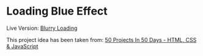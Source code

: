 # Loading Blue Effect

Live Version: [Blurry Loading](https://loading-blur-effect.vercel.app/)

This project idea has been taken from: [50 Projects In 50 Days - HTML, CSS & JavaScript](https://www.udemy.com/course/50-projects-50-days/)
